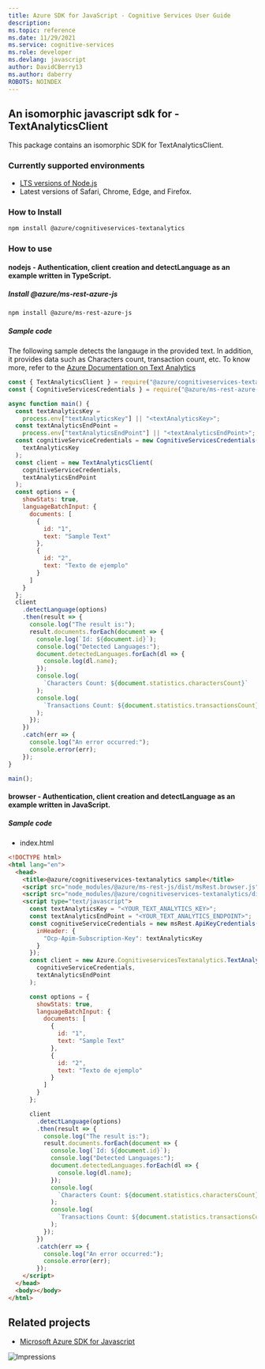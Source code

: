 ```yaml
---
title: Azure SDK for JavaScript - Cognitive Services User Guide
description: 
ms.topic: reference
ms.date: 11/29/2021
ms.service: cognitive-services
ms.role: developer
ms.devlang: javascript
author: DavidCBerry13
ms.author: daberry
ROBOTS: NOINDEX
---
```

## An isomorphic javascript sdk for - TextAnalyticsClient

This package contains an isomorphic SDK for TextAnalyticsClient.

### Currently supported environments

- [LTS versions of Node.js](https://nodejs.org/about/releases/)
- Latest versions of Safari, Chrome, Edge, and Firefox.

### How to Install

```bash
npm install @azure/cognitiveservices-textanalytics
```

### How to use

#### nodejs - Authentication, client creation and detectLanguage  as an example written in TypeScript.

##### Install @azure/ms-rest-azure-js

```bash
npm install @azure/ms-rest-azure-js
```

##### Sample code
The following sample detects the langauge in the provided text. In addition, it provides data such as Characters count, transaction count, etc. To know more, refer to the [Azure Documentation on Text Analytics](https://docs.microsoft.com/azure/cognitive-services/text-analytics/overview)

```javascript
const { TextAnalyticsClient } = require("@azure/cognitiveservices-textanalytics");
const { CognitiveServicesCredentials } = require("@azure/ms-rest-azure-js");

async function main() {
  const textAnalyticsKey =
    process.env["textAnalyticsKey"] || "<textAnalyticsKey>";
  const textAnalyticsEndPoint =
    process.env["textAnalyticsEndPoint"] || "<textAnalyticsEndPoint>";
  const cognitiveServiceCredentials = new CognitiveServicesCredentials(
    textAnalyticsKey
  );
  const client = new TextAnalyticsClient(
    cognitiveServiceCredentials,
    textAnalyticsEndPoint
  );
  const options = {
    showStats: true,
    languageBatchInput: {
      documents: [
        {
          id: "1",
          text: "Sample Text"
        },
        {
          id: "2",
          text: "Texto de ejemplo"
        }
      ]
    }
  };
  client
    .detectLanguage(options)
    .then(result => {
      console.log("The result is:");
      result.documents.forEach(document => {
        console.log(`Id: ${document.id}`);
        console.log("Detected Languages:");
        document.detectedLanguages.forEach(dl => {
          console.log(dl.name);
        });
        console.log(
          `Characters Count: ${document.statistics.charactersCount}`
        );
        console.log(
          `Transactions Count: ${document.statistics.transactionsCount}`
        );
      });
    })
    .catch(err => {
      console.log("An error occurred:");
      console.error(err);
    });
}

main();

```

#### browser - Authentication, client creation and detectLanguage  as an example written in JavaScript.

##### Sample code

- index.html
```html
<!DOCTYPE html>
<html lang="en">
  <head>
    <title>@azure/cognitiveservices-textanalytics sample</title>
    <script src="node_modules/@azure/ms-rest-js/dist/msRest.browser.js"></script>
    <script src="node_modules/@azure/cognitiveservices-textanalytics/dist/cognitiveservices-textanalytics.js"></script>
    <script type="text/javascript">
      const textAnalyticsKey = "<YOUR_TEXT_ANALYTICS_KEY>";
      const textAnalyticsEndPoint = "<YOUR_TEXT_ANALYTICS_ENDPOINT>";
      const cognitiveServiceCredentials = new msRest.ApiKeyCredentials({
        inHeader: {
          "Ocp-Apim-Subscription-Key": textAnalyticsKey
        }
      });
      const client = new Azure.CognitiveservicesTextanalytics.TextAnalyticsClient(
        cognitiveServiceCredentials,
        textAnalyticsEndPoint
      );

      const options = {
        showStats: true,
        languageBatchInput: {
          documents: [
            {
              id: "1",
              text: "Sample Text"
            },
            {
              id: "2",
              text: "Texto de ejemplo"
            }
          ]
        }
      };

      client
        .detectLanguage(options)
        .then(result => {
          console.log("The result is:");
          result.documents.forEach(document => {
            console.log(`Id: ${document.id}`);
            console.log("Detected Languages:");
            document.detectedLanguages.forEach(dl => {
              console.log(dl.name);
            });
            console.log(
              `Characters Count: ${document.statistics.charactersCount}`
            );
            console.log(
              `Transactions Count: ${document.statistics.transactionsCount}`
            );
          });
        })
        .catch(err => {
          console.log("An error occurred:");
          console.error(err);
        });
    </script>
  </head>
  <body></body>
</html>
```

## Related projects

- [Microsoft Azure SDK for Javascript](https://github.com/Azure/azure-sdk-for-js)

![Impressions](https://azure-sdk-impressions.azurewebsites.net/api/impressions/azure-sdk-for-js%2Fsdk%2Fcognitiveservices%2Fcognitiveservices-textanalytics%2FREADME.png)
